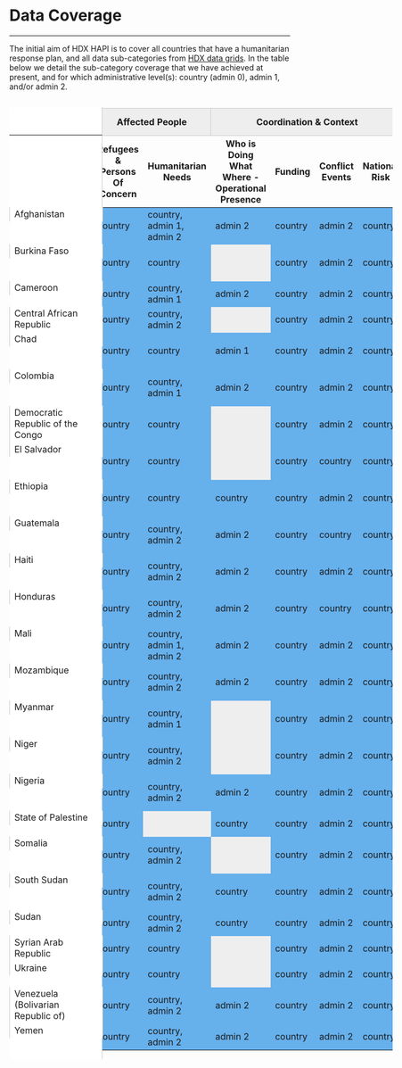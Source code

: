 
# Data Coverage

---

The initial aim of HDX HAPI is to cover all countries that have a
humanitarian response plan, and all data sub-categories from
[HDX data grids](https://data.humdata.org/dashboards/overview-of-data-grids).
In the table below we detail the sub-category coverage that we have achieved
at present, and for which administrative level(s):
country (admin 0), admin 1, and/or admin 2.

<style>
  .data-cell {
    background-color: #66B0EC; /* HDX sapphire light */;
  }
  .empty-cell {
    background-color: #EEE;
  }
  th.rotate {
    white-space: nowrap;
    vertical-align: bottom;
    text-align: left;
    height: 200px;
  }
  th.rotate > div {
    transform: translate(20px, 150px) rotate(-45deg);
    width: 1px;
  }
  th.rotate > div > span {
    padding: 0px 0px;
  }

  th.horizontal {
    vertical-align: center;
    text-align: center;
  }

  .container {
	  overflow-x: hidden;
	  overflow-y: scroll;
	  position: relative;
	  width: 688px;
	}
	.container table {
		border-collapse: collapse;
		margin-left: 150px !important;
	}

	thead tr th:first-child {
		height: 100%;
	}

	thead tr:first-child th {
		background-color: #EEE;
		border: 1px solid #CCC;
		border-left: 0;
	}
	thead tr:first-child th:first-child {
		background-color: #FFF;
    border: 0;
    border-right: 1px solid #CCC;
	}
	thead tr,
	tbody tr {
		border-right: 1px solid #CCC;
	}
	tbody tr td:first-child {
		border-left: 1px solid #CCC;
	}

	tr > th:first-child,
	tr > td:first-child {
		background-color: #FFF;
		border-right: 1px solid #CCC;
	  left: 0;
	  position: absolute;
	  width: 150px !important;
	  margin-top: -1px;
	}

	/** overrides **/
	.md-typeset__table {
		display: block;
	}
	.md-typeset table:not([class]) {
		border: none;
		display: table;
	}
	.md-typeset table:not([class]) td:not([align]),
	.md-typeset table:not([class]) th:not([align]) {
		line-height: 16px;
		vertical-align: bottom;
	}
	.md-typeset__scrollwrap {
		margin: 1em 0 1em -16px;
	}

</style>


<div class='container'>
	<table>
	  <thead>
	    <tr>
	      <th></th>
	      <th colspan="2">Affected People</th>
	      <th colspan="4">Coordination & Context</th>
	      <th colspan="2">Food Security & Nutrition</th>
	      <th colspan="2">Population & Socio-economy</th>
	    </tr>
	    <tr>
	      <th></th>
	      <th>Refugees & Persons Of Concern</th>
	      <th>Humanitarian Needs</th>
	      <th>Who is Doing What Where - Operational Presence</th>
	      <th>Funding</th>
	      <th>Conflict Events</th>
	      <th>National Risk</th>
	      <th>Food Security</th>
	      <th>Food Price</th>
	      <th>Population</th>
	      <th>Poverty Rate</th>
	    </tr>
	  </thead>
      <tbody>
      <tr>
        <td>Afghanistan</td>
        <td class="data-cell">country</td>
        <td class="data-cell">country, admin 1, admin 2</td>
        <td class="data-cell">admin 2</td>
        <td class="data-cell">country</td>
        <td class="data-cell">admin 2</td>
        <td class="data-cell">country</td>
        <td class="empty-cell"></td>
        <td class="data-cell">admin 2</td>
        <td class="data-cell">country, admin 1</td>
        <td class="data-cell">country</td>
      </tr>
      <tr>
        <td>Burkina Faso</td>
        <td class="data-cell">country</td>
        <td class="data-cell">country</td>
        <td class="empty-cell"></td>
        <td class="data-cell">country</td>
        <td class="data-cell">admin 2</td>
        <td class="data-cell">country</td>
        <td class="data-cell">admin 2</td>
        <td class="data-cell">admin 2</td>
        <td class="data-cell">country, admin 1, admin 2</td>
        <td class="data-cell">country</td>
      </tr>
      <tr>
        <td>Cameroon</td>
        <td class="data-cell">country</td>
        <td class="data-cell">country, admin 1</td>
        <td class="data-cell">admin 2</td>
        <td class="data-cell">country</td>
        <td class="data-cell">admin 2</td>
        <td class="data-cell">country</td>
        <td class="data-cell">admin 2</td>
        <td class="data-cell">admin 2</td>
        <td class="data-cell">country, admin 1</td>
        <td class="data-cell">country</td>
      </tr>
      <tr>
        <td>Central African Republic</td>
        <td class="data-cell">country</td>
        <td class="data-cell">country, admin 2</td>
        <td class="empty-cell"></td>
        <td class="data-cell">country</td>
        <td class="data-cell">admin 2</td>
        <td class="data-cell">country</td>
        <td class="data-cell">admin 1, admin 2</td>
        <td class="data-cell">admin 2</td>
        <td class="empty-cell"></td>
        <td class="data-cell">country</td>
      </tr>
      <tr>
        <td>Chad</td>
        <td class="data-cell">country</td>
        <td class="data-cell">country</td>
        <td class="data-cell">admin 1</td>
        <td class="data-cell">country</td>
        <td class="data-cell">admin 2</td>
        <td class="data-cell">country</td>
        <td class="data-cell">admin 1, admin 2</td>
        <td class="data-cell">admin 2</td>
        <td class="data-cell">country, admin 1, admin 2</td>
        <td class="data-cell">country</td>
      </tr>
      <tr>
        <td>Colombia</td>
        <td class="data-cell">country</td>
        <td class="data-cell">country, admin 1</td>
        <td class="data-cell">admin 2</td>
        <td class="data-cell">country</td>
        <td class="data-cell">admin 2</td>
        <td class="data-cell">country</td>
        <td class="empty-cell"></td>
        <td class="data-cell">admin 2</td>
        <td class="data-cell">country, admin 1, admin 2</td>
        <td class="data-cell">country</td>
      </tr>
      <tr>
        <td>Democratic Republic of the Congo</td>
        <td class="data-cell">country</td>
        <td class="data-cell">country</td>
        <td class="empty-cell"></td>
        <td class="data-cell">country</td>
        <td class="data-cell">admin 2</td>
        <td class="data-cell">country</td>
        <td class="empty-cell"></td>
        <td class="data-cell">admin 2</td>
        <td class="data-cell">country, admin 1, admin 2</td>
        <td class="data-cell">country</td>
      </tr>
      <tr>
        <td>El Salvador</td>
        <td class="data-cell">country</td>
        <td class="data-cell">country</td>
        <td class="empty-cell"></td>
        <td class="data-cell">country</td>
        <td class="data-cell">country</td>
        <td class="data-cell">country</td>
        <td class="empty-cell"></td>
        <td class="data-cell">admin 2</td>
        <td class="data-cell">country, admin 1, admin 2</td>
        <td class="data-cell">country</td>
      </tr>
      <tr>
        <td>Ethiopia</td>
        <td class="data-cell">country</td>
        <td class="data-cell">country</td>
        <td class="data-cell">country</td>
        <td class="data-cell">country</td>
        <td class="data-cell">admin 2</td>
        <td class="data-cell">country</td>
        <td class="empty-cell"></td>
        <td class="data-cell">admin 2</td>
        <td class="data-cell">country, admin 1, admin 2</td>
        <td class="data-cell">country</td>
      </tr>
      <tr>
        <td>Guatemala</td>
        <td class="data-cell">country</td>
        <td class="data-cell">country, admin 2</td>
        <td class="data-cell">admin 2</td>
        <td class="data-cell">country</td>
        <td class="data-cell">country</td>
        <td class="data-cell">country</td>
        <td class="empty-cell"></td>
        <td class="data-cell">admin 2</td>
        <td class="data-cell">country, admin 1, admin 2</td>
        <td class="data-cell">country</td>
      </tr>
      <tr>
        <td>Haiti</td>
        <td class="data-cell">country</td>
        <td class="data-cell">country, admin 2</td>
        <td class="data-cell">admin 2</td>
        <td class="data-cell">country</td>
        <td class="data-cell">admin 2</td>
        <td class="data-cell">country</td>
        <td class="empty-cell"></td>
        <td class="data-cell">admin 2</td>
        <td class="data-cell">country, admin 1, admin 2</td>
        <td class="data-cell">country</td>
      </tr>
      <tr>
        <td>Honduras</td>
        <td class="data-cell">country</td>
        <td class="data-cell">country, admin 2</td>
        <td class="data-cell">admin 2</td>
        <td class="data-cell">country</td>
        <td class="data-cell">country</td>
        <td class="data-cell">country</td>
        <td class="empty-cell"></td>
        <td class="data-cell">admin 2</td>
        <td class="data-cell">country, admin 1, admin 2</td>
        <td class="data-cell">country</td>
      </tr>
      <tr>
        <td>Mali</td>
        <td class="data-cell">country</td>
        <td class="data-cell">country, admin 1, admin 2</td>
        <td class="data-cell">admin 2</td>
        <td class="data-cell">country</td>
        <td class="data-cell">admin 2</td>
        <td class="data-cell">country</td>
        <td class="data-cell">admin 2</td>
        <td class="data-cell">admin 2</td>
        <td class="data-cell">country, admin 1, admin 2</td>
        <td class="data-cell">country</td>
      </tr>
      <tr>
        <td>Mozambique</td>
        <td class="data-cell">country</td>
        <td class="data-cell">country, admin 2</td>
        <td class="data-cell">admin 2</td>
        <td class="data-cell">country</td>
        <td class="data-cell">admin 2</td>
        <td class="data-cell">country</td>
        <td class="empty-cell"></td>
        <td class="data-cell">admin 2</td>
        <td class="data-cell">country, admin 1, admin 2</td>
        <td class="data-cell">country</td>
      </tr>
      <tr>
        <td>Myanmar</td>
        <td class="data-cell">country</td>
        <td class="data-cell">country, admin 1</td>
        <td class="empty-cell"></td>
        <td class="data-cell">country</td>
        <td class="data-cell">admin 2</td>
        <td class="data-cell">country</td>
        <td class="empty-cell"></td>
        <td class="data-cell">admin 2</td>
        <td class="data-cell">country, admin 1, admin 2</td>
        <td class="data-cell">country</td>
      </tr>
      <tr>
        <td>Niger</td>
        <td class="data-cell">country</td>
        <td class="data-cell">country, admin 2</td>
        <td class="empty-cell"></td>
        <td class="data-cell">country</td>
        <td class="data-cell">admin 2</td>
        <td class="data-cell">country</td>
        <td class="data-cell">admin 1, admin 2</td>
        <td class="data-cell">admin 2</td>
        <td class="data-cell">country, admin 1, admin 2</td>
        <td class="data-cell">country</td>
      </tr>
      <tr>
        <td>Nigeria</td>
        <td class="data-cell">country</td>
        <td class="data-cell">country, admin 2</td>
        <td class="data-cell">admin 2</td>
        <td class="data-cell">country</td>
        <td class="data-cell">admin 2</td>
        <td class="data-cell">country</td>
        <td class="data-cell">admin 1, admin 2</td>
        <td class="data-cell">admin 2</td>
        <td class="data-cell">country, admin 1, admin 2</td>
        <td class="data-cell">country</td>
      </tr>
      <tr>
        <td>State of Palestine</td>
        <td class="data-cell">country</td>
        <td class="empty-cell"></td>
        <td class="data-cell">country</td>
        <td class="data-cell">country</td>
        <td class="data-cell">admin 2</td>
        <td class="data-cell">country</td>
        <td class="empty-cell"></td>
        <td class="data-cell">admin 2</td>
        <td class="data-cell">country, admin 1</td>
        <td class="data-cell">country</td>
      </tr>
      <tr>
        <td>Somalia</td>
        <td class="data-cell">country</td>
        <td class="data-cell">country, admin 2</td>
        <td class="empty-cell"></td>
        <td class="data-cell">country</td>
        <td class="data-cell">admin 2</td>
        <td class="data-cell">country</td>
        <td class="empty-cell"></td>
        <td class="data-cell">admin 2</td>
        <td class="data-cell">country, admin 1, admin 2</td>
        <td class="data-cell">country</td>
      </tr>
      <tr>
        <td>South Sudan</td>
        <td class="data-cell">country</td>
        <td class="data-cell">country, admin 2</td>
        <td class="data-cell">country</td>
        <td class="data-cell">country</td>
        <td class="data-cell">admin 2</td>
        <td class="data-cell">country</td>
        <td class="empty-cell"></td>
        <td class="data-cell">admin 2</td>
        <td class="data-cell">country, admin 1, admin 2</td>
        <td class="data-cell">country</td>
      </tr>
      <tr>
        <td>Sudan</td>
        <td class="data-cell">country</td>
        <td class="data-cell">country, admin 2</td>
        <td class="data-cell">country</td>
        <td class="data-cell">country</td>
        <td class="data-cell">admin 2</td>
        <td class="data-cell">country</td>
        <td class="empty-cell"></td>
        <td class="data-cell">admin 2</td>
        <td class="data-cell">country, admin 1</td>
        <td class="data-cell">country</td>
      </tr>
      <tr>
        <td>Syrian Arab Republic</td>
        <td class="data-cell">country</td>
        <td class="data-cell">country</td>
        <td class="empty-cell"></td>
        <td class="data-cell">country</td>
        <td class="data-cell">admin 2</td>
        <td class="data-cell">country</td>
        <td class="empty-cell"></td>
        <td class="data-cell">admin 2</td>
        <td class="empty-cell"></td>
        <td class="data-cell">country</td>
      </tr>
      <tr>
        <td>Ukraine</td>
        <td class="data-cell">country</td>
        <td class="data-cell">country</td>
        <td class="empty-cell"></td>
        <td class="data-cell">country</td>
        <td class="data-cell">admin 2</td>
        <td class="data-cell">country</td>
        <td class="empty-cell"></td>
        <td class="data-cell">admin 2</td>
        <td class="data-cell">country, admin 1</td>
        <td class="data-cell">country</td>
      </tr>
      <tr>
        <td>Venezuela (Bolivarian Republic of)</td>
        <td class="data-cell">country</td>
        <td class="data-cell">country, admin 2</td>
        <td class="data-cell">admin 2</td>
        <td class="data-cell">country</td>
        <td class="data-cell">admin 2</td>
        <td class="data-cell">country</td>
        <td class="empty-cell"></td>
        <td class="empty-cell"></td>
        <td class="data-cell">country, admin 1, admin 2</td>
        <td class="data-cell">country</td>
      </tr>
      <tr>
        <td>Yemen</td>
        <td class="data-cell">country</td>
        <td class="data-cell">country, admin 2</td>
        <td class="data-cell">admin 2</td>
        <td class="data-cell">country</td>
        <td class="data-cell">admin 2</td>
        <td class="data-cell">country</td>
        <td class="empty-cell"></td>
        <td class="data-cell">admin 2</td>
        <td class="empty-cell"></td>
        <td class="data-cell">country</td>
      </tr>
    </tbody>
	</table>
</div>
